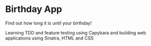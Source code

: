 # Birthday App

Find out how long it is until your birthday!

Learning TDD and feature testing using Capybara and building web applications using Sinatra, HTML and CSS 